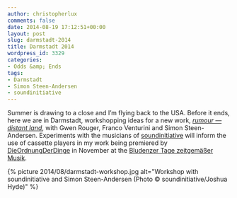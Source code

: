 ```yaml
---
author: christopherlux
comments: false
date: 2014-08-19 17:12:51+00:00
layout: post
slug: darmstadt-2014
title: Darmstadt 2014
wordpress_id: 3329
categories:
- Odds &amp; Ends
tags:
- Darmstadt
- Simon Steen-Andersen
- soundinitiative
---
```


Summer is drawing to a close and I’m flying back to the USA. Before it ends, here we are in Darmstadt, workshopping ideas for a new work, [_rumour — distant land_](/2014/11/rumour-distant-land/), with Gwen Rouger, Franco Venturini and Simon Steen-Andersen. Experiments with the musicians of [soundinitiative](http://soundinitiative.fr) will inform the use of cassette players in my work being premiered by [DieOrdnungDerDinge](http://www.dieordnungderdinge.com/) in November at the [Bludenzer Tage zeitgemäßer Musik](http://www.btzm.at/).

{% picture 2014/08/darmstadt-workshop.jpg alt="Workshop with soundinitiative and Simon Steen-Andersen (Photo © soundinitiative/Joshua Hyde)" %}
